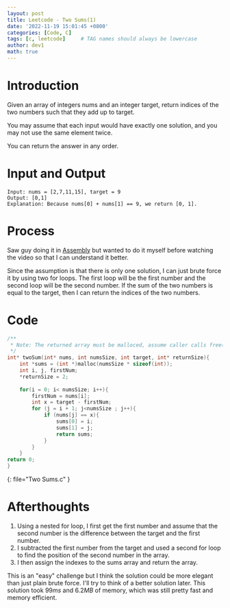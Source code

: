 ```yaml
---
layout: post
title: Leetcode - Two Sums(1)
date: '2022-11-19 15:01:45 +0800'
categories: [Code, C]
tags: [c, leetcode]     # TAG names should always be lowercase
author: dev1
math: true
---
```


# Introduction
Given an array of integers nums and an integer target, return indices of the two numbers such that they add up to target.

You may assume that each input would have exactly one solution, and you may not use the same element twice.

You can return the answer in any order.

# Input and Output

```shell
Input: nums = [2,7,11,15], target = 9
Output: [0,1]
Explanation: Because nums[0] + nums[1] == 9, we return [0, 1].
```

# Process
Saw guy doing it in [Assembly](https://www.youtube.com/watch?v=lALPErFlfNQ) but wanted to do it myself before watching the video so that I can understand it better.

Since the assumption is that there is only one solution, I can just brute force it by using two for loops. The first loop will be the first number and the second loop will be the second number. If the sum of the two numbers is equal to the target, then I can return the indices of the two numbers.

# Code
```c
/**
 * Note: The returned array must be malloced, assume caller calls free().
 */
int* twoSum(int* nums, int numsSize, int target, int* returnSize){
    int *sums = (int *)malloc(numsSize * sizeof(int));
    int i, j, firstNum;
    *returnSize = 2;
    
    for(i = 0; i< numsSize; i++){
        firstNum = nums[i];
        int x = target - firstNum;
        for (j = i + 1; j<numsSize ; j++){
            if (nums[j] == x){
                sums[0] = i;
                sums[1] = j;
                return sums;
            }
        }
    }
return 0;
}
```
{: file="Two Sums.c" }

# Afterthoughts
1. Using a nested for loop, I first get the first number and assume that the second number is the difference between the target and the first number.
2. I subtracted the first number from the target and used a second for loop to find the position of the second number in the array.
3. I then assign the indexes to the sums array and return the array.

This is an "easy" challenge but I think the solution could be more elegant than just plain brute force. I'll try to think of a better solution later. This solution took $99 ms$ and $6.2MB$ of memory, which was still pretty fast and memory efficient.